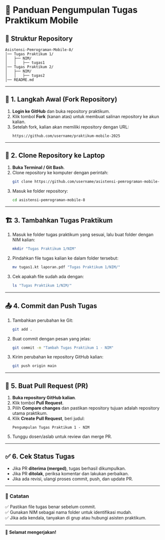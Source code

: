 # 📌 Panduan Pengumpulan Tugas Praktikum Mobile

## 📂 Struktur Repository
```
Asistensi-Pemrograman-Mobile-8/
│── Tugas Praktikum 1/
│   ├── NIM/  
│   │   ├── tugas1
│── Tugas Praktikum 2/
│   ├── NIM/  
│   │   ├── tugas2
│── README.md
```

---

## 📝 1. Langkah Awal (Fork Repository)
1. **Login ke GitHub** dan buka repository praktikum.
2. Klik tombol **Fork** (kanan atas) untuk membuat salinan repository ke akun kalian.
3. Setelah fork, kalian akan memiliki repository dengan URL:
   ```
   https://github.com/username/praktikum-mobile-2025
   ```

---

## 🔽 2. Clone Repository ke Laptop
1. **Buka Terminal / Git Bash**.
2. Clone repository ke komputer dengan perintah:
   ```sh
   git clone https://github.com/username/asistensi-pemrograman-mobile-8.git
   ```
3. Masuk ke folder repository:
   ```sh
   cd asistensi-pemrograman-mobile-8
   ```

---

## 🏗️ 3. Tambahkan Tugas Praktikum
1. Masuk ke folder tugas praktikum yang sesuai, lalu buat folder dengan NIM kalian:
   ```sh
   mkdir "Tugas Praktikum 1/NIM"
   ```
2. Pindahkan file tugas kalian ke dalam folder tersebut:
   ```sh
   mv tugas1.kt laporan.pdf "Tugas Praktikum 1/NIM/"
   ```
3. Cek apakah file sudah ada dengan:
   ```sh
   ls "Tugas Praktikum 1/NIM/"
   ```

---

## 📤 4. Commit dan Push Tugas
1. Tambahkan perubahan ke Git:
   ```sh
   git add .
   ```
2. Buat commit dengan pesan yang jelas:
   ```sh
   git commit -m "Tambah Tugas Praktikum 1 - NIM"
   ```
3. Kirim perubahan ke repository GitHub kalian:
   ```sh
   git push origin main
   ```

---

## 🔄 5. Buat Pull Request (PR)
1. **Buka repository GitHub kalian**.
2. Klik tombol **Pull Request**.
3. Pilih **Compare changes** dan pastikan repository tujuan adalah repository utama praktikum.
4. Klik **Create Pull Request**, beri judul:
   ```
   Pengumpulan Tugas Praktikum 1 - NIM
   ```
5. Tunggu dosen/aslab untuk review dan merge PR.

---

## ✅ 6. Cek Status Tugas
- Jika PR **diterima (merged)**, tugas berhasil dikumpulkan.
- Jika PR **ditolak**, periksa komentar dan lakukan perbaikan.
- Jika ada revisi, ulangi proses commit, push, dan update PR.

---

### 🎯 **Catatan**
✅ Pastikan file tugas benar sebelum commit.  
✅ Gunakan NIM sebagai nama folder untuk identifikasi mudah.  
✅ Jika ada kendala, tanyakan di grup atau hubungi asisten praktikum.  

---

🚀 **Selamat mengerjakan!**

